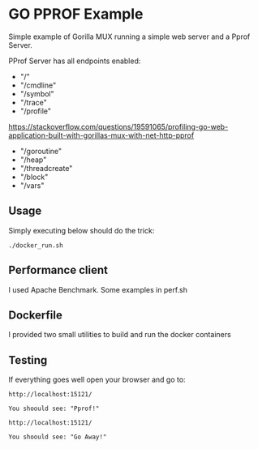 # GO PPROF Example

Simple example of Gorilla MUX running a simple web server and a Pprof Server.

PProf Server has all endpoints enabled:

* "/"
* "/cmdline"
* "/symbol"
* "/trace"
* "/profile"

https://stackoverflow.com/questions/19591065/profiling-go-web-application-built-with-gorillas-mux-with-net-http-pprof
	
* "/goroutine"
* "/heap"
* "/threadcreate"
* "/block"
* "/vars"

## Usage

Simply executing below should do the trick:

```
./docker_run.sh

```

## Performance client

I used Apache Benchmark. Some examples in perf.sh

## Dockerfile

I provided two small utilities to build and run the docker containers

## Testing

If everything goes well open your browser and go to:

```
http://localhost:15121/

You shoould see: "Pprof!"

http://localhost:15121/

You shoould see: "Go Away!"
```



